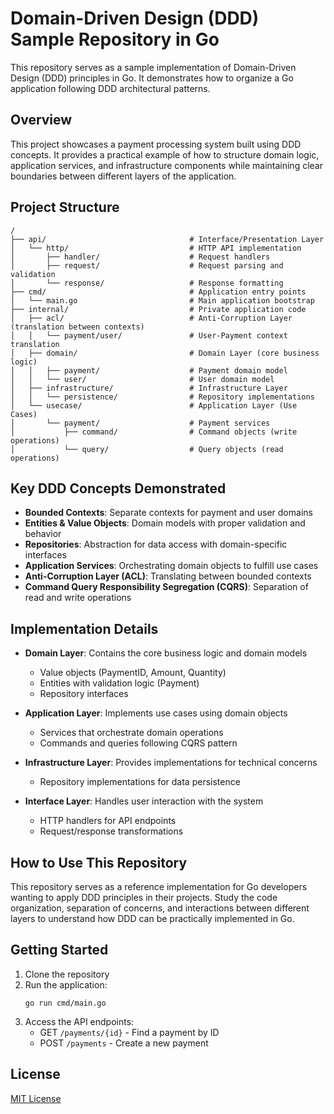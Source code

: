 # Domain-Driven Design (DDD) Sample Repository in Go

This repository serves as a sample implementation of Domain-Driven Design (DDD) principles in Go. It demonstrates how to organize a Go application following DDD architectural patterns.

## Overview

This project showcases a payment processing system built using DDD concepts. It provides a practical example of how to structure domain logic, application services, and infrastructure components while maintaining clear boundaries between different layers of the application.

## Project Structure

```
/
├── api/                                # Interface/Presentation Layer
│   └── http/                           # HTTP API implementation
│       ├── handler/                    # Request handlers
│       ├── request/                    # Request parsing and validation
│       └── response/                   # Response formatting
├── cmd/                                # Application entry points
│   └── main.go                         # Main application bootstrap
├── internal/                           # Private application code
│   ├── acl/                            # Anti-Corruption Layer (translation between contexts)
│   │   └── payment/user/               # User-Payment context translation
│   ├── domain/                         # Domain Layer (core business logic)
│   │   ├── payment/                    # Payment domain model
│   │   └── user/                       # User domain model
│   ├── infrastructure/                 # Infrastructure Layer
│   │   └── persistence/                # Repository implementations
│   └── usecase/                        # Application Layer (Use Cases)
│       └── payment/                    # Payment services
│           ├── command/                # Command objects (write operations)
│           └── query/                  # Query objects (read operations)
```

## Key DDD Concepts Demonstrated

- **Bounded Contexts**: Separate contexts for payment and user domains
- **Entities & Value Objects**: Domain models with proper validation and behavior
- **Repositories**: Abstraction for data access with domain-specific interfaces
- **Application Services**: Orchestrating domain objects to fulfill use cases
- **Anti-Corruption Layer (ACL)**: Translating between bounded contexts
- **Command Query Responsibility Segregation (CQRS)**: Separation of read and write operations

## Implementation Details

- **Domain Layer**: Contains the core business logic and domain models
  - Value objects (PaymentID, Amount, Quantity)
  - Entities with validation logic (Payment)
  - Repository interfaces

- **Application Layer**: Implements use cases using domain objects
  - Services that orchestrate domain operations
  - Commands and queries following CQRS pattern

- **Infrastructure Layer**: Provides implementations for technical concerns
  - Repository implementations for data persistence

- **Interface Layer**: Handles user interaction with the system
  - HTTP handlers for API endpoints
  - Request/response transformations

## How to Use This Repository

This repository serves as a reference implementation for Go developers wanting to apply DDD principles in their projects. Study the code organization, separation of concerns, and interactions between different layers to understand how DDD can be practically implemented in Go.

## Getting Started

1. Clone the repository
2. Run the application:
   ```
   go run cmd/main.go
   ```
3. Access the API endpoints:
   - GET `/payments/{id}` - Find a payment by ID
   - POST `/payments` - Create a new payment

## License

[MIT License](LICENSE)
